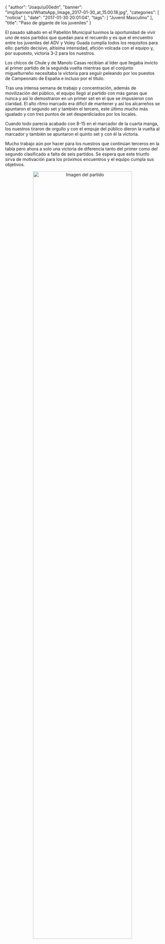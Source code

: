 {
  "author": "Joaqu\u00edn", 
  "banner": "img/banners/WhatsApp_Image_2017-01-30_at_15.00.18.jpg", 
  "categories": [
    "noticia"
  ], 
  "date": "2017-01-30 20:01:04", 
  "tags": [
    "Juvenil Masculino"
  ], 
  "title": "Paso de gigante de los juveniles"
}

El pasado sábado en el Pabellón Municipal tuvimos la oportunidad de vivir uno de esos partidos que quedan para el recuerdo y es que el encuentro entre los juveniles del ADV y Voley Guada cumplía todos los requisitos para ello: partido decisivo, altísima intensidad, afición volcada con el equipo y, por supuesto, victoria 3-2 para los nuestros.

Los chicos de Chule y de Manolo Casas recibían al líder que llegaba invicto al primer partido de la segunda vuelta mientras que el conjunto miguelturreño necesitaba la victoria para seguir peleando por los puestos de Campeonato de España e incluso por el título.

Tras una intensa semana de trabajo y concentración, además de movilización del público, el equipo llegó al partido con más ganas que nunca y así lo demostraron en un primer set en el que se impusieron con claridad. El alto ritmo marcado era difícil de mantener y así los alcarreños se apuntaron el segundo set y también el tercero, este último mucho más igualado y con tres puntos de set desperdiciados por los locales.

Cuando todo parecía acabado con 8-15 en el marcador de la cuarta manga, los nuestros tiraron de orgullo y con el empuje del público dieron la vuelta al marcador y también se apuntaron el quinto set y con él la victoria.

Mucho trabajo aún por hacer para los nuestros que continúan terceros en la tabla pero ahora a solo una victoria de diferencia tanto del primer como del segundo clasificado a falta de seis partidos. Se espera que este triunfo sirva de motivación para los próximos encuentros y el equipo cumpla sus objetivos.

<center>
<a target="_new" href="http://www.advmiguelturra.org/img/banners/WhatsApp%20Image%202017-01-30%20at%2015.00.18.jpg"> 
<img alt="Imagen del partido" width="80%" align="center" src="http://www.advmiguelturra.org/img/banners/WhatsApp%20Image%202017-01-30%20at%2015.00.18.jpg"/> </a> </center>

